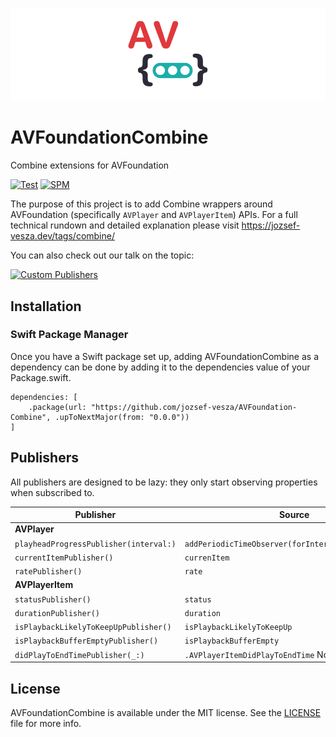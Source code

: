 ![Combine wrappers for AVPlayer](images/header.png)
# AVFoundationCombine
Combine extensions for AVFoundation

[![Test](https://github.com/jozsef-vesza/AVFoundation-Combine/actions/workflows/test.yml/badge.svg)](https://github.com/jozsef-vesza/AVFoundation-Combine/actions/workflows/test.yml) [![SPM](https://img.shields.io/badge/Swift%20Package%20Manager-compatible-brightgreen.svg)](https://github.com/apple/swift-package-manager)

The purpose of this project is to add Combine wrappers around AVFoundation (specifically `AVPlayer` and `AVPlayerItem`) APIs. For a full technical rundown and detailed explanation please visit https://jozsef-vesza.dev/tags/combine/

You can also check out our talk on the topic:

[![Custom Publishers](https://img.youtube.com/vi/YcVe9L7fEJ0/0.jpg)](https://www.youtube.com/watch?v=YcVe9L7fEJ0)

## Installation

### Swift Package Manager

Once you have a Swift package set up, adding AVFoundationCombine as a dependency can be done by adding it to the dependencies value of your Package.swift.

```
dependencies: [
    .package(url: "https://github.com/jozsef-vesza/AVFoundation-Combine", .upToNextMajor(from: "0.0.0"))
]
```


## Publishers
All publishers are designed to be lazy: they only start observing properties when subscribed to.


| Publisher | Source |
|-----------|--------|
| **AVPlayer** | |
|     `playheadProgressPublisher(interval:)`      |    `addPeriodicTimeObserver(forInterval:queue:using:)`    |
|     `currentItemPublisher()`      |    `currenItem`    |
|     `ratePublisher()`      |    `rate`    |
| **AVPlayerItem** | |
|     `statusPublisher()`      |    `status`    |
|     `durationPublisher()`      |    `duration`    |
|     `isPlaybackLikelyToKeepUpPublisher()`      |    `isPlaybackLikelyToKeepUp`    |
|     `isPlaybackBufferEmptyPublisher()`      |    `isPlaybackBufferEmpty`    |
|     `didPlayToEndTimePublisher(_:)`      |    `.AVPlayerItemDidPlayToEndTime` Notification    |

## License

AVFoundationCombine is available under the MIT license. See the [LICENSE](https://github.com/jozsef-vesza/AVFoundation-Combine/blob/master/LICENSE) file for more info.
